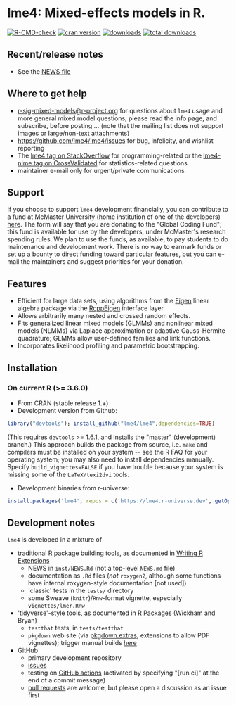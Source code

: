 lme4: Mixed-effects models in R.
====

<!-- badges: start -->
[![R-CMD-check](https://github.com/lme4/lme4/workflows/R-CMD-check/badge.svg)](https://github.com/lme4/lme4/actions)
[![cran version](http://www.r-pkg.org/badges/version/lme4)](https://cran.r-project.org/package=lme4)
[![downloads](http://cranlogs.r-pkg.org/badges/lme4)](http://cranlogs.r-pkg.org/badges/lme4)
[![total downloads](http://cranlogs.r-pkg.org/badges/grand-total/lme4)](http://cranlogs.r-pkg.org/badges/grand-total/lme4)
<!-- badges: start -->

## Recent/release notes

* See the [NEWS file](https://github.com/lme4/lme4/blob/master/inst/NEWS.Rd)

## Where to get help

- [r-sig-mixed-models@r-project.org](https://stat.ethz.ch/mailman/listinfo/r-sig-mixed-models) for questions about `lme4` usage and more general mixed model questions; please read the info page, and subscribe, before posting ... (note that the mailing list does not support images or large/non-text attachments)
- https://github.com/lme4/lme4/issues for bug, infelicity, and wishlist reporting
- The [lme4 tag on StackOverflow](https://stackoverflow.com/questions/tagged/lme4) for programming-related or the [lme4-nlme tag on CrossValidated](https://stats.stackexchange.com/questions/tagged/lme4-nlme) for statistics-related questions
- maintainer e-mail only for urgent/private communications

## Support

If you choose to support `lme4` development financially, you can contribute to a fund at McMaster University (home institution of one of the developers) [here](https://secureca.imodules.com/s/1439/17/giving/form.aspx?sid=1439&gid=1&pgid=770&cid=1618&dids=2413&bledit=1&appealcode=18C9). The form will say that you are donating to the "Global Coding Fund"; this fund is available for use by the developers, under McMaster's research spending rules. We plan to use the funds, as available, to pay students to do maintenance and development work. There is no way to earmark funds or set up a bounty to direct funding toward particular features, but you can e-mail the maintainers and suggest priorities for your donation.

## Features

* Efficient for large data sets, using algorithms from the
[Eigen](http://eigen.tuxfamily.org/index.php?title=Main_Page)
linear algebra package via the [RcppEigen](https://cran.r-project.org/package=RcppEigen)
interface layer.
* Allows arbitrarily many nested and crossed random effects.
* Fits generalized linear mixed models (GLMMs) and nonlinear mixed models (NLMMs) via Laplace approximation
or adaptive Gauss-Hermite quadrature; GLMMs allow user-defined families and link functions.
* Incorporates likelihood profiling and parametric bootstrapping.

## Installation

### On current R (>= 3.6.0)

* From CRAN (stable release 1.+)
* Development version from Github:
```r
library("devtools"); install_github("lme4/lme4",dependencies=TRUE)
```
(This requires `devtools` >= 1.6.1, and installs the "master" (development) branch.)
This approach builds the package from source, i.e. `make` and compilers must be installed on your system -- see the R FAQ for your operating system; you may also need to install dependencies manually. Specify `build_vignettes=FALSE` if you have trouble because your system is missing some of the `LaTeX/texi2dvi` tools.

* Development binaries from r-universe:
```r
install.packages('lme4', repos = c('https://lme4.r-universe.dev', getOption("repos")[["CRAN"]]))
```

## Development notes

`lme4` is developed in a mixture of

* traditional R package building tools, as documented in [Writing R Extensions](cran.r-project.org/doc/manuals/r-devel/R-exts.html#Documenting-functions)
   * NEWS in `inst/NEWS.Rd` (not a top-level `NEWS.md` file)
   * documentation as `.Rd` files (*not* `roxygen2`, although some functions have internal roxygen-style documentation [not used])
   * 'classic' tests in the `tests/` directory
   * some Sweave (`knitr`)/`Rnw`-format vignette, especially `vignettes/lmer.Rnw`
* 'tidyverse'-style tools, as documented in [R Packages](https://r-pkgs.org/) (Wickham and Bryan)
   * `testthat` tests, in `tests/testthat`
   * `pkgdown` web site (via [pkgdown.extras](https://github.com/HenrikBengtsson/pkgdown.extras), extensions to allow PDF vignettes); trigger manual builds [here](https://github.com/lme4/lme4/actions/workflows/pkgdown.yaml)
* GitHub 
   * primary development repository
   * [issues](https://github.com/lme4/lme4/issues)
   * testing on [GitHub actions](https://github.com/lme4/lme4/actions) (activated by specifying "[run ci]" at the end of a commit message)
   * [pull requests](https://github.com/lme4/lme4/pulls) are welcome, but please open a discussion as an issue first
